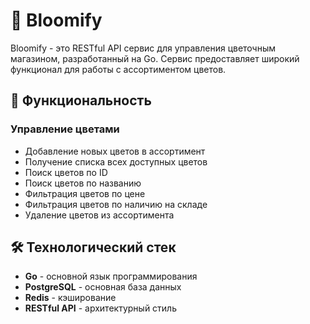 # 🌸 Bloomify

Bloomify - это RESTful API сервис для управления цветочным магазином, разработанный на Go. Сервис предоставляет широкий функционал для работы с ассортиментом цветов.

## 🚀 Функциональность

### Управление цветами
- Добавление новых цветов в ассортимент
- Получение списка всех доступных цветов
- Поиск цветов по ID
- Поиск цветов по названию
- Фильтрация цветов по цене
- Фильтрация цветов по наличию на складе
- Удаление цветов из ассортимента

## 🛠 Технологический стек
- **Go** - основной язык программирования
- **PostgreSQL** - основная база данных
- **Redis** - кэширование
- **RESTful API** - архитектурный стиль
